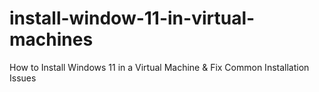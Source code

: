 # install-window-11-in-virtual-machines
How to Install Windows 11 in a Virtual Machine &amp; Fix Common Installation Issues
